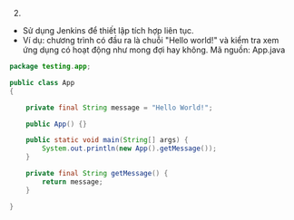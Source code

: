 2. 
- Sử dụng Jenkins để thiết lập tích hợp liên tục.
- Ví dụ: chương trình có đầu ra là chuỗi "Hello world!" và kiểm tra xem ứng dụng có hoạt động như mong đợi hay không.
Mã nguồn: App.java
```java
package testing.app;

public class App
{

    private final String message = "Hello World!";

    public App() {}

    public static void main(String[] args) {
        System.out.println(new App().getMessage());
    }

    private final String getMessage() {
        return message;
    }

}
